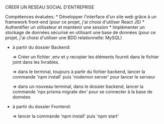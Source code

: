 
CREER UN RESEAU SOCIAL D'ENTREPRISE

Compétences évaluées:
    * Développer l'interface d'un site web grâce à un framework front-end (pour ce projet, j'ai choisi d'utiliser React JS)
    * Authentifier un utilisateur et maintenir une session
    * Implémenter un stockage de données sécurisé en utilisant une base de données (pour ce projet, j'ai choisi d'utiliser une BDD relationnelle: MySQL)



* à partir du dossier Backend:

    => Créer un fichier .env et  y recopier les éléments fournit dans le fichier joint dans les livrables.

    => dans le terminal, toujours à partir du fichier backend, lancer la commande 'npm install' 
    puis 'nodemon server' pour lancer le serveur

    => dans un nouveau terminal, dans le dossier backend, lancer la commande 'npx prisma migrate dev'
    pour se connecter à la base de données


* à partir du dossier Frontend:

    => lancer la commande 'npm install' puis 'npm start'
